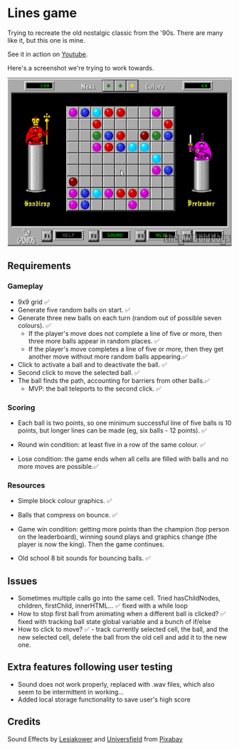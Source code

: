 # Lines game

Trying to recreate the old nostalgic classic from the '90s. There are many like it, but this one is mine.

See it in action on [Youtube](https://www.youtube.com/watch?v=8GI4A-FGZKE).

Here's a screenshot we're trying to work towards.

![Color Lines game screenshot](/images/original-game-image.png "Color Lines Game")

## Requirements

### Gameplay

- 9x9 grid ✅
- Generate five random balls on start. ✅
- Generate three new balls on each turn (random out of possible seven colours). ✅
  - If the player's move does not complete a line of five or more, then three more balls appear in random places. ✅
  - If the player's move completes a line of five or more, then they get another move without more random balls appearing.✅
- Click to activate a ball and to deactivate the ball. ✅
- Second click to move the selected ball. ✅
- The ball finds the path, accounting for barriers from other balls.✅
  - MVP: the ball teleports to the second click. ✅

### Scoring

- Each ball is two points, so one minimum successful line of five balls is 10 points, but longer lines can be made (eg, six balls - 12 points). ✅

- Round win condition: at least five in a row of the same colour. ✅

- Lose condition: the game ends when all cells are filled with balls and no more moves are possible.✅

### Resources

- Simple block colour graphics. ✅

- Balls that compress on bounce. ✅

- Game win condition: getting more points than the champion (top person on the leaderboard), winning sound plays and graphics change (the player is now the king). Then the game continues.

- Old school 8 bit sounds for bouncing balls. ✅

## Issues

- Sometimes multiple calls go into the same cell. Tried hasChildNodes, children, firstChild, innerHTML... ✅ fixed with a while loop
- How to stop first ball from animating when a different ball is clicked? ✅ fixed with tracking ball state global variable and a bunch of if/else
- How to click to move? ✅ - track currently selected cell, the ball, and the new selected cell, delete the ball from the old cell and add it to the new one.

## Extra features following user testing

- Sound does not work properly, replaced with .wav files, which also seem to be intermittent in working...
- Added local storage functionality to save user's high score

## Credits

Sound Effects by <a href="https://pixabay.com/users/lesiakower-25701529/?utm_source=link-attribution&utm_medium=referral&utm_campaign=music&utm_content=151796">Lesiakower</a>
and <a href="https://pixabay.com/users/universfield-28281460/?utm_source=link-attribution&utm_medium=referral&utm_campaign=music&utm_content=323603">Universfield</a> from <a href="https://pixabay.com/sound-effects//?utm_source=link-attribution&utm_medium=referral&utm_campaign=music&utm_content=323603">Pixabay</a>
